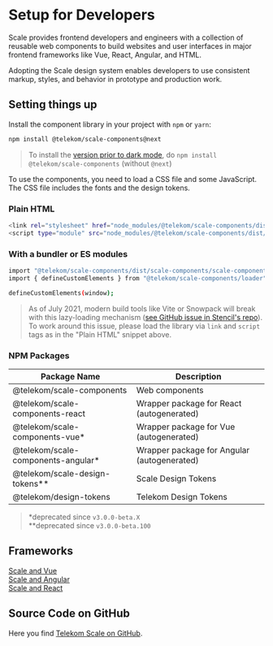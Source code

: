 # Setup for Developers

Scale provides frontend developers and engineers with a collection of reusable web components to build websites and user interfaces in major frontend frameworks like Vue, React, Angular, and HTML.

Adopting the Scale design system enables developers to use consistent markup, styles, and behavior in prototype and production work.

## Setting things up

Install the component library in your project with `npm` or `yarn`:

```bash
npm install @telekom/scale-components@next
```

> To install the <a href="https://github.com/telekom/scale/releases/tag/v3.0.0-beta.53" target="_blank" rel="noopener noreferrer">version prior to dark mode</a>, do `npm install @telekom/scale-components` (without `@next`)



To use the components, you need to load a CSS file and some JavaScript. The CSS file includes the fonts and the design tokens.

### Plain HTML

```bash
<link rel="stylesheet" href="node_modules/@telekom/scale-components/dist/scale-components/scale-components.css">
<script type="module" src="node_modules/@telekom/scale-components/dist/scale-components/scale-components.esm.js"></script>
```

### With a bundler or ES modules

```bash
import "@telekom/scale-components/dist/scale-components/scale-components.css";
import { defineCustomElements } from "@telekom/scale-components/loader";

defineCustomElements(window);
```

> As of July 2021, modern build tools like Vite or Snowpack will break with this lazy-loading mechanism ([see GitHub issue in Stencil's repo](https://github.com/ionic-team/stencil/issues/2827)). To work around this issue, please load the library via `link` and `script` tags as in the "Plain HTML" snippet above.

### NPM Packages

| Package Name                        | Description                                 |
| ----------------------------------- | ------------------------------------------- |
| @telekom/scale-components           | Web components                              |
| @telekom/scale-components-react     | Wrapper package for React (autogenerated)   |
| @telekom/scale-components-vue\*     | Wrapper package for Vue (autogenerated)     |
| @telekom/scale-components-angular\* | Wrapper package for Angular (autogenerated) |
| @telekom/scale-design-tokens\*\*    | Scale Design Tokens                         |
| @telekom/design-tokens              | Telekom Design Tokens                       |

> \*deprecated since `v3.0.0-beta.X`  
> \*\*deprecated since `v3.0.0-beta.100`

## Frameworks

[Scale and Vue](./?path=/docs/setup-info-scale-and-vue--page)<br/>
[Scale and Angular](./?path=/docs/setup-info-scale-and-angular--page)<br/>
[Scale and React](./?path=/docs/setup-info-scale-and-react--page)

## Source Code on GitHub

Here you find [Telekom Scale on GitHub](https://github.com/telekom/scale/).
